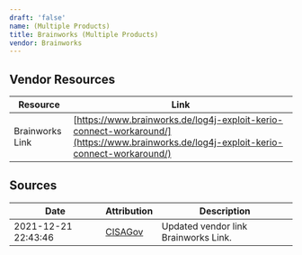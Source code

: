 ```yaml
---
draft: 'false'
name: (Multiple Products)
title: Brainworks (Multiple Products)
vendor: Brainworks
---
```


## Vendor Resources
| Resource | Link |
| --- | --- |
| Brainworks Link | [https://www.brainworks.de/log4j-exploit-kerio-connect-workaround/](https://www.brainworks.de/log4j-exploit-kerio-connect-workaround/) |



## Sources
| Date | Attribution | Description |
| --- | --- | --- |
| 2021-12-21 22:43:46 | [CISAGov](https://raw.githubusercontent.com/cisagov/log4j-affected-db/develop/README.md) | Updated vendor link Brainworks Link.  |
